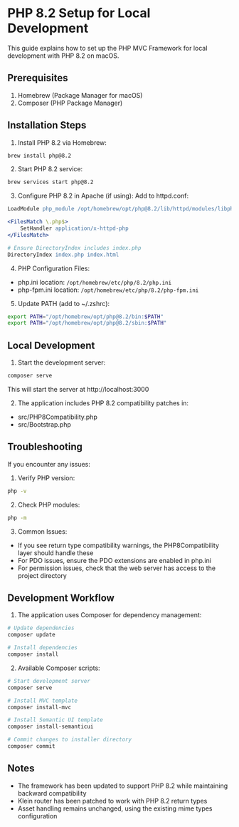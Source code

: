 # PHP 8.2 Setup for Local Development

This guide explains how to set up the PHP MVC Framework for local development with PHP 8.2 on macOS.

## Prerequisites

1. Homebrew (Package Manager for macOS)
2. Composer (PHP Package Manager)

## Installation Steps

1. Install PHP 8.2 via Homebrew:
```bash
brew install php@8.2
```

2. Start PHP 8.2 service:
```bash
brew services start php@8.2
```

3. Configure PHP 8.2 in Apache (if using):
Add to httpd.conf:
```apache
LoadModule php_module /opt/homebrew/opt/php@8.2/lib/httpd/modules/libphp.so

<FilesMatch \.php$>
    SetHandler application/x-httpd-php
</FilesMatch>

# Ensure DirectoryIndex includes index.php
DirectoryIndex index.php index.html
```

4. PHP Configuration Files:
- php.ini location: `/opt/homebrew/etc/php/8.2/php.ini`
- php-fpm.ini location: `/opt/homebrew/etc/php/8.2/php-fpm.ini`

5. Update PATH (add to ~/.zshrc):
```bash
export PATH="/opt/homebrew/opt/php@8.2/bin:$PATH"
export PATH="/opt/homebrew/opt/php@8.2/sbin:$PATH"
```

## Local Development

1. Start the development server:
```bash
composer serve
```
This will start the server at http://localhost:3000

2. The application includes PHP 8.2 compatibility patches in:
- src/PHP8Compatibility.php
- src/Bootstrap.php

## Troubleshooting

If you encounter any issues:

1. Verify PHP version:
```bash
php -v
```

2. Check PHP modules:
```bash
php -m
```

3. Common Issues:
- If you see return type compatibility warnings, the PHP8Compatibility layer should handle these
- For PDO issues, ensure the PDO extensions are enabled in php.ini
- For permission issues, check that the web server has access to the project directory

## Development Workflow

1. The application uses Composer for dependency management:
```bash
# Update dependencies
composer update

# Install dependencies
composer install
```

2. Available Composer scripts:
```bash
# Start development server
composer serve

# Install MVC template
composer install-mvc

# Install Semantic UI template
composer install-semanticui

# Commit changes to installer directory
composer commit
```

## Notes

- The framework has been updated to support PHP 8.2 while maintaining backward compatibility
- Klein router has been patched to work with PHP 8.2 return types
- Asset handling remains unchanged, using the existing mime types configuration
